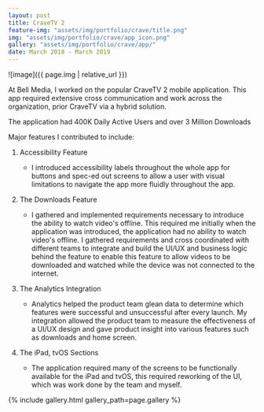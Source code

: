 ```yaml
---
layout: post
title: CraveTV 2
feature-img: "assets/img/portfolio/crave/title.png"
img: "assets/img/portfolio/crave/app_icon.png"
gallery: "assets/img/portfolio/crave/app/"
date: March 2018 - March 2019
---
```


![image]({{ page.img | relative_url }})

At Bell Media, I worked on the popular CraveTV 2 mobile application. This app required extensive cross communication and work across the organization, prior CraveTV via a hybrid solution.

The application had 400K Daily Active Users and over 3 Million Downloads

Major features I contributed to include:

1. Accessibility Feature
	+ I introduced accessibility labels throughout the whole app for buttons and spec-ed out screens to allow a user with visual limitations to navigate the app more fluidly throughout the app. 

2. The Downloads Feature
	+ I gathered and implemented requirements necessary to introduce the ability to watch video's offline. This required me initially when the application was introduced, the application had no ability to watch video's offline. I gathered requirements and cross coordinated with different teams to integrate and build the UI/UX and business logic behind the feature to enable this feature to allow videos to be downloaded and watched while the device was not connected to the internet.

3. The Analytics Integration
	+ Analytics helped the product team glean data to determine which features were successful and unsuccessful after every launch. My integration allowed the product team to measure the effectiveness of a UI/UX design and gave product insight into various features such as downloads and home screen. 

4. The iPad, tvOS Sections 
	+ The application required many of the screens to be functionally available for the iPad and tvOS, this required reworking of the UI, which was work done by the team and myself.

{% include gallery.html gallery_path=page.gallery %}


